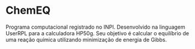 # ChemEQ
Programa computacional registrado no INPI. Desenvolvido na linguagem UserRPL para a calculadora HP50g. Seu objetivo é calcular o equilíbrio de uma reação química utilizando minimização de energia de Gibbs.
